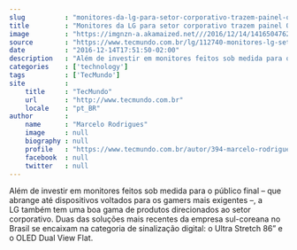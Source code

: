 ```yaml
---
slug          : "monitores-da-lg-para-setor-corporativo-trazem-painel-oled-e-proporcao-58-9"
title         : "Monitores da LG para setor corporativo trazem painel OLED e proporção 58:9"
image         : "https://imgnzn-a.akamaized.net///2016/12/14/14165047623259-t1200x480.jpg"
source        : "https://www.tecmundo.com.br/lg/112740-monitores-lg-setor-corporativo-trazem-painel-oled-proporcao-58-9.htm"
date          : "2016-12-14T17:51:50-02:00"
description   : "Além de investir em monitores feitos sob medida para o público final – que abrange até dispositivos voltados para os gamers mais exigentes –, a LG também tem uma boa gama de produtos direcionados ao setor corporativo. Duas das soluções mais recentes da empresa sul-coreana no Brasil se encaixam na categoria de sinalização digital: o Ultra Stretch 86” e o OLED Dual View Flat."
categories    : ['technology']
tags          : ['TecMundo']
site          :
    title     : "TecMundo"
    url       : "http://www.tecmundo.com.br"
    locale    : "pt_BR"
author        :
    name      : "Marcelo Rodrigues"
    image     : null
    biography : null
    profile   : "https://www.tecmundo.com.br/autor/394-marcelo-rodrigues/"
    facebook  : null
    twitter   : null
---
```


Além de investir em monitores feitos sob medida para o público final – que abrange até dispositivos voltados para os gamers mais exigentes –, a LG também tem uma boa gama de produtos direcionados ao setor corporativo. Duas das soluções mais recentes da empresa sul-coreana no Brasil se encaixam na categoria de sinalização digital: o Ultra Stretch 86” e o OLED Dual View Flat.
